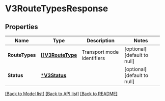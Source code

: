 # V3RouteTypesResponse

## Properties
Name | Type | Description | Notes
------------ | ------------- | ------------- | -------------
**RouteTypes** | [**[]V3RouteType**](V3.RouteType.md) | Transport mode identifiers | [optional] [default to null]
**Status** | [***V3Status**](V3.Status.md) |  | [optional] [default to null]

[[Back to Model list]](../README.md#documentation-for-models) [[Back to API list]](../README.md#documentation-for-api-endpoints) [[Back to README]](../README.md)

